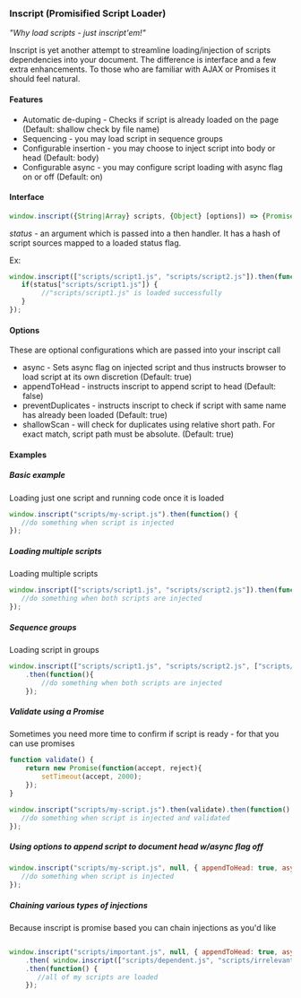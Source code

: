 ### Inscript (Promisified Script Loader)
*"Why load scripts - just inscript'em!"*

Inscript is yet another attempt to streamline loading/injection of scripts dependencies into your document. 
The difference is interface and a few extra enhancements. To those who are familiar with AJAX or Promises it should feel natural.

#### Features
* Automatic de-duping - Checks if script is already loaded on the page (Default: shallow check by file name)
* Sequencing - you may load script in sequence groups
* Configurable insertion - you may choose to inject script into body or head (Default: body)
* Configurable async - you may configure script loading with async flag on or off (Default: on)

#### Interface
```js
window.inscript({String|Array} scripts, {Object} [options]) => {Promise( status )}
```
*status* - an argument which is passed into a then handler. It has a hash of script sources mapped to a loaded status flag.

Ex: 
```js
window.inscript(["scripts/script1.js", "scripts/script2.js"]).then(function(status){
   if(status["scripts/script1.js"]) {
        //"scripts/script1.js" is loaded successfully   
   }
});
```


#### Options
These are optional configurations which are passed into your inscript call

* async - Sets async flag on injected script and thus instructs browser to load script at its own discretion (Default: true)
* appendToHead - instructs inscript to append script to head (Default: false)
* preventDuplicates - instructs inscript to check if script with same name has already been loaded (Default: true)
* shallowScan - will check for duplicates using relative short path. For exact match, script path must be absolute. (Default: true) 

#### Examples

##### Basic example
Loading just one script and running code once it is loaded

```js
window.inscript("scripts/my-script.js").then(function() {
   //do something when script is injected
});
```

##### Loading multiple scripts
Loading multiple scripts

```js
window.inscript(["scripts/script1.js", "scripts/script2.js"]).then(function(){
   //do something when both scripts are injected 
});
```

##### Sequence groups
Loading script in groups

```js
window.inscript(["scripts/script1.js", "scripts/script2.js", ["scripts/script3.js", "scripts/script4.js"]])
    .then(function(){
        //do something when both scripts are injected 
    });
```

##### Validate using a Promise
Sometimes you need more time to confirm if script is ready - for that you can use promises

```js
function validate() {
    return new Promise(function(accept, reject){
        setTimeout(accept, 2000);
    });    
}

window.inscript("scripts/my-script.js").then(validate).then(function() {
   //do something when script is injected and validated
});
```

##### Using options to append script to document head w/async flag off

```js
window.inscript("scripts/my-script.js", null, { appendToHead: true, async: false }).then(function() {
   //do something when script is injected
});
```

##### Chaining various types of injections
Because inscript is promise based you can chain injections as you'd like

```js

window.inscript("scripts/important.js", null, { appendToHead: true, async: false })
    .then( window.inscript(["scripts/dependent.js", "scripts/irrelevant.js"]) )
    .then(function() {
       //all of my scripts are loaded 
    });
```
